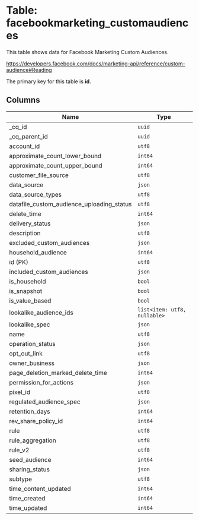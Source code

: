 # Table: facebookmarketing_customaudiences

This table shows data for Facebook Marketing Custom Audiences.

https://developers.facebook.com/docs/marketing-api/reference/custom-audience#Reading

The primary key for this table is **id**.

## Columns

| Name          | Type          |
| ------------- | ------------- |
|_cq_id|`uuid`|
|_cq_parent_id|`uuid`|
|account_id|`utf8`|
|approximate_count_lower_bound|`int64`|
|approximate_count_upper_bound|`int64`|
|customer_file_source|`utf8`|
|data_source|`json`|
|data_source_types|`utf8`|
|datafile_custom_audience_uploading_status|`utf8`|
|delete_time|`int64`|
|delivery_status|`json`|
|description|`utf8`|
|excluded_custom_audiences|`json`|
|household_audience|`int64`|
|id (PK)|`utf8`|
|included_custom_audiences|`json`|
|is_household|`bool`|
|is_snapshot|`bool`|
|is_value_based|`bool`|
|lookalike_audience_ids|`list<item: utf8, nullable>`|
|lookalike_spec|`json`|
|name|`utf8`|
|operation_status|`json`|
|opt_out_link|`utf8`|
|owner_business|`json`|
|page_deletion_marked_delete_time|`int64`|
|permission_for_actions|`json`|
|pixel_id|`utf8`|
|regulated_audience_spec|`json`|
|retention_days|`int64`|
|rev_share_policy_id|`int64`|
|rule|`utf8`|
|rule_aggregation|`utf8`|
|rule_v2|`utf8`|
|seed_audience|`int64`|
|sharing_status|`json`|
|subtype|`utf8`|
|time_content_updated|`int64`|
|time_created|`int64`|
|time_updated|`int64`|